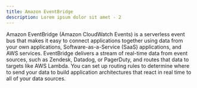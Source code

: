 ```yaml
---
title: Amazon EventBridge
description: Lorem ipsum dolor sit amet - 2
---
```


Amazon EventBridge (Amazon CloudWatch Events) is a serverless event bus that makes it easy to connect applications together using data from your own applications, Software-as-a-Service (SaaS) applications, and AWS services. EventBridge delivers a stream of real-time data from event sources, such as Zendesk, Datadog, or PagerDuty, and routes that data to targets like AWS Lambda. You can set up routing rules to determine where to send your data to build application architectures that react in real time to all of your data sources.